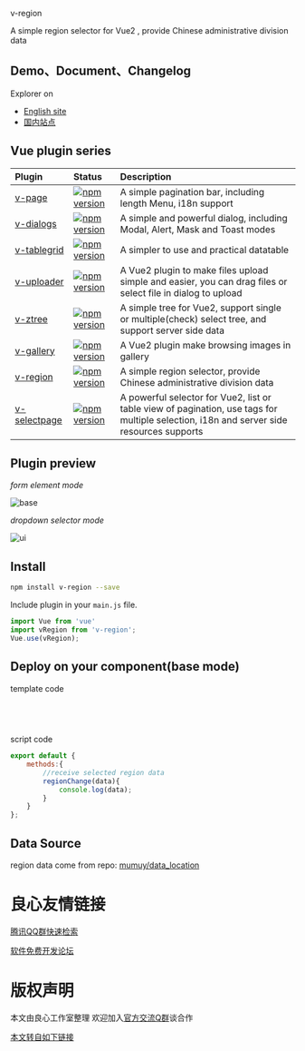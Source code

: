   

 v-region 

  

   

 
  A simple region selector for  Vue2 , provide Chinese administrative division data
 

 
     
     
     
 
     

## Demo、Document、Changelog
Explorer on

- [English site](http://u.720life.cn/g/123c34d3274be70aa487f42c1f6cf8e28d0fdef1e38de31fc014ba2f99c80de0119f3a6c4cc2b21f03ff9f1bd88cfd6e)
- [国内站点](http://u.720life.cn/g/123c34d3274be70aa487f42c1f6cf8e26c43760d0b486aa38f0f9d4a7f953007275e986e251172822f7be9e3f33e81e2)


  

## Vue plugin series

| Plugin | Status | Description |
| :---------------- | :-- | :-- |
| [v-page](https://github.com/TerryZ/v-page) | [![npm version](https://img.shields.io/npm/v/v-page.svg)](https://www.npmjs.com/package/v-page) | A simple pagination bar, including length Menu, i18n support |
| [v-dialogs](https://github.com/TerryZ/v-dialogs) | [![npm version](https://img.shields.io/npm/v/v-dialogs.svg)](https://www.npmjs.com/package/v-dialogs) | A simple and powerful dialog, including Modal, Alert, Mask and Toast modes |
| [v-tablegrid](https://github.com/TerryZ/v-tablegrid) | [![npm version](https://img.shields.io/npm/v/v-tablegrid.svg)](https://www.npmjs.com/package/v-tablegrid) | A simpler to use and practical datatable |
| [v-uploader](https://github.com/TerryZ/v-uploader) | [![npm version](https://img.shields.io/npm/v/v-uploader.svg)](https://www.npmjs.com/package/v-uploader) | A Vue2 plugin to make files upload simple and easier,  you can drag files or select file in dialog to upload |
| [v-ztree](https://github.com/TerryZ/v-ztree) | [![npm version](https://img.shields.io/npm/v/v-ztree.svg)](https://www.npmjs.com/package/v-ztree) | A simple tree for Vue2, support single or multiple(check) select tree,  and support server side data |
| [v-gallery](https://github.com/TerryZ/v-gallery) | [![npm version](https://img.shields.io/npm/v/v-gallery.svg)](https://www.npmjs.com/package/v-gallery) | A Vue2 plugin make browsing images in gallery |
| [v-region](https://github.com/TerryZ/v-region) | [![npm version](https://img.shields.io/npm/v/v-region.svg)](https://www.npmjs.com/package/v-region) | A simple region selector, provide Chinese administrative division data |
| [v-selectpage](https://github.com/TerryZ/v-selectpage) | [![npm version](https://img.shields.io/npm/v/v-selectpage.svg)](https://www.npmjs.com/package/v-selectpage) | A powerful selector for Vue2, list or table view of pagination,  use tags for multiple selection, i18n and server side resources supports |

  


## Plugin preview

*form element mode*

![base](https://terryz.github.io/image/v-region/v-region-base.png)

*dropdown selector mode*

![ui](https://terryz.github.io/image/v-region/v-region-ui.png)

  

## Install

``` bash
npm install v-region --save
```

Include plugin in your `main.js` file.

```js
import Vue from 'vue'
import vRegion from 'v-region';
Vue.use(vRegion);
```

## Deploy on your component(base mode)

template code

```html
 
      
 
```

script code

```js
export default {
    methods:{
        //receive selected region data
        regionChange(data){
            console.log(data);
        }
    }
};
```

## Data Source

region data come from repo: [mumuy/data_location](http://u.720life.cn/g/54145d0471d91890860f7f8463c03046243fde6ddd9286b2d0f20b26cdcbc52e0e85ff05846462b127fdc5754d9af1fb)



 # 良心友情链接

[腾讯QQ群快速检索](http://u.720life.cn/s/8cf73f7c)

[软件免费开发论坛](http://u.720life.cn/s/bbb01dc0)

# 版权声明 

本文由良心工作室整理 欢迎加入[官方交流Q群](https://u.720life.cn/s/f2316816)谈合作

[本文转自如下链接](http://u.720life.cn/g/2e71d0f0a5c601172267ba20d3a43c6e4e68527d3533b49e285203600f77f59a23207c43c883fce47cd3c226afc836696c423f17d91f71b95b9ad8e4f641d260)